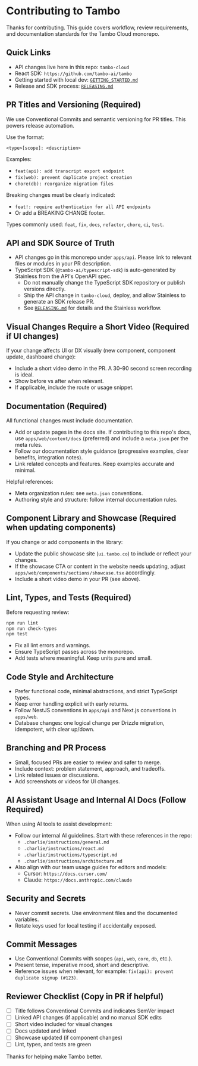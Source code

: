 # Contributing to Tambo

Thanks for contributing. This guide covers workflow, review requirements, and documentation standards for the Tambo Cloud monorepo.

## Quick Links

- API changes live here in this repo: `tambo-cloud`
- React SDK: `https://github.com/tambo-ai/tambo`
- Getting started with local dev: [`GETTING_STARTED.md`](./GETTING_STARTED.md)
- Release and SDK process: [`RELEASING.md`](./RELEASING.md)

## PR Titles and Versioning (Required)

We use Conventional Commits and semantic versioning for PR titles. This powers release automation.

Use the format:

```
<type>[scope]: <description>
```

Examples:

- `feat(api): add transcript export endpoint`
- `fix(web): prevent duplicate project creation`
- `chore(db): reorganize migration files`

Breaking changes must be clearly indicated:

- `feat!: require authentication for all API endpoints`
- Or add a BREAKING CHANGE footer.

Types commonly used: `feat`, `fix`, `docs`, `refactor`, `chore`, `ci`, `test`.

## API and SDK Source of Truth

- API changes go in this monorepo under `apps/api`. Please link to relevant files or modules in your PR description.
- TypeScript SDK (`@tambo-ai/typescript-sdk`) is auto-generated by Stainless from the API's OpenAPI spec.
  - Do not manually change the TypeScript SDK repository or publish versions directly.
  - Ship the API change in `tambo-cloud`, deploy, and allow Stainless to generate an SDK release PR.
  - See [`RELEASING.md`](./RELEASING.md) for details and the Stainless workflow.

## Visual Changes Require a Short Video (Required if UI changes)

If your change affects UI or DX visually (new component, component update, dashboard change):

- Include a short video demo in the PR. A 30–90 second screen recording is ideal.
- Show before vs after when relevant.
- If applicable, include the route or usage snippet.

## Documentation (Required)

All functional changes must include documentation.

- Add or update pages in the docs site. If contributing to this repo's docs, use `apps/web/content/docs` (preferred) and include a `meta.json` per the meta rules.
- Follow our documentation style guidance (progressive examples, clear benefits, integration notes).
- Link related concepts and features. Keep examples accurate and minimal.

Helpful references:

- Meta organization rules: see `meta.json` conventions.
- Authoring style and structure: follow internal documentation rules.

## Component Library and Showcase (Required when updating components)

If you change or add components in the library:

- Update the public showcase site (`ui.tambo.co`) to include or reflect your changes.
- If the showcase CTA or content in the website needs updating, adjust `apps/web/components/sections/showcase.tsx` accordingly.
- Include a short video demo in your PR (see above).

## Lint, Types, and Tests (Required)

Before requesting review:

```bash
npm run lint
npm run check-types
npm test
```

- Fix all lint errors and warnings.
- Ensure TypeScript passes across the monorepo.
- Add tests where meaningful. Keep units pure and small.

## Code Style and Architecture

- Prefer functional code, minimal abstractions, and strict TypeScript types.
- Keep error handling explicit with early returns.
- Follow NestJS conventions in `apps/api` and Next.js conventions in `apps/web`.
- Database changes: one logical change per Drizzle migration, idempotent, with clear up/down.

## Branching and PR Process

- Small, focused PRs are easier to review and safer to merge.
- Include context: problem statement, approach, and tradeoffs.
- Link related issues or discussions.
- Add screenshots or videos for UI changes.

## AI Assistant Usage and Internal AI Docs (Follow Required)

When using AI tools to assist development:

- Follow our internal AI guidelines. Start with these references in the repo:
  - `.charlie/instructions/general.md`
  - `.charlie/instructions/react.md`
  - `.charlie/instructions/typescript.md`
  - `.charlie/instructions/architecture.md`
- Also align with our team usage guides for editors and models:
  - Cursor: `https://docs.cursor.com/`
  - Claude: `https://docs.anthropic.com/claude`

## Security and Secrets

- Never commit secrets. Use environment files and the documented variables.
- Rotate keys used for local testing if accidentally exposed.

## Commit Messages

- Use Conventional Commits with scopes (`api`, `web`, `core`, `db`, etc.).
- Present tense, imperative mood, short and descriptive.
- Reference issues when relevant, for example: `fix(api): prevent duplicate signup (#123)`.

## Reviewer Checklist (Copy in PR if helpful)

- [ ] Title follows Conventional Commits and indicates SemVer impact
- [ ] Linked API changes (if applicable) and no manual SDK edits
- [ ] Short video included for visual changes
- [ ] Docs updated and linked
- [ ] Showcase updated (if component changes)
- [ ] Lint, types, and tests are green

Thanks for helping make Tambo better.
